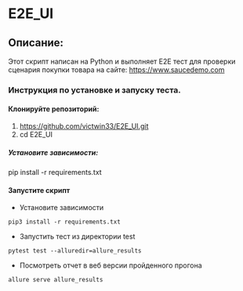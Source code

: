 # E2E_UI

## **Описание:**

Этот скрипт написан на Python и выполняет E2E тест для проверки сценария покупки товара на сайте:
https://www.saucedemo.com


### Инструкция по установке и запуску теста.

#### Клонируйте репозиторий:
1. https://github.com/victwin33/E2E_UI.git
2. cd Е2Е_UI

##### Установите зависимости:
pip install -r requirements.txt

#### Запустите скрипт

* Установите зависимости
``` shell
pip3 install -r requirements.txt
```
* Запустить тест из директории test
```shell
pytest test --alluredir=allure_results
```
* Посмотреть отчет в веб версии пройденного прогона
``` shell
allure serve allure_results
```
